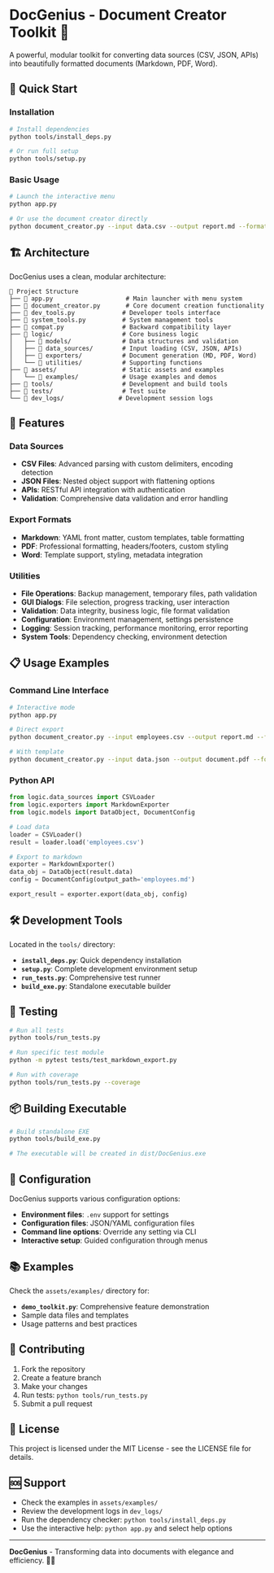 # DocGenius - Document Creator Toolkit 📄

A powerful, modular toolkit for converting data sources (CSV, JSON, APIs) into beautifully formatted documents (Markdown, PDF, Word).

## 🚀 Quick Start

### Installation
```bash
# Install dependencies
python tools/install_deps.py

# Or run full setup
python tools/setup.py
```

### Basic Usage
```bash
# Launch the interactive menu
python app.py

# Or use the document creator directly
python document_creator.py --input data.csv --output report.md --format markdown
```

## 🏗️ Architecture

DocGenius uses a clean, modular architecture:

```
📁 Project Structure
├── 📄 app.py                    # Main launcher with menu system
├── 📄 document_creator.py       # Core document creation functionality  
├── 📄 dev_tools.py             # Developer tools interface
├── 📄 system_tools.py          # System management tools
├── 📄 compat.py                # Backward compatibility layer
├── 📁 logic/                   # Core business logic
│   ├── 📁 models/              # Data structures and validation
│   ├── 📁 data_sources/        # Input loading (CSV, JSON, APIs)
│   ├── 📁 exporters/           # Document generation (MD, PDF, Word)
│   └── 📁 utilities/           # Supporting functions
├── 📁 assets/                  # Static assets and examples
│   └── 📁 examples/            # Usage examples and demos
├── 📁 tools/                   # Development and build tools
├── 📁 tests/                   # Test suite
└── 📁 dev_logs/               # Development session logs
```

## 🎯 Features

### Data Sources
- **CSV Files**: Advanced parsing with custom delimiters, encoding detection
- **JSON Files**: Nested object support with flattening options
- **APIs**: RESTful API integration with authentication
- **Validation**: Comprehensive data validation and error handling

### Export Formats
- **Markdown**: YAML front matter, custom templates, table formatting
- **PDF**: Professional formatting, headers/footers, custom styling
- **Word**: Template support, styling, metadata integration

### Utilities
- **File Operations**: Backup management, temporary files, path validation
- **GUI Dialogs**: File selection, progress tracking, user interaction
- **Validation**: Data integrity, business logic, file format validation
- **Configuration**: Environment management, settings persistence
- **Logging**: Session tracking, performance monitoring, error reporting
- **System Tools**: Dependency checking, environment detection

## 📋 Usage Examples

### Command Line Interface
```bash
# Interactive mode
python app.py

# Direct export
python document_creator.py --input employees.csv --output report.md --format markdown

# With template
python document_creator.py --input data.json --output document.pdf --format pdf --template custom.template
```

### Python API
```python
from logic.data_sources import CSVLoader
from logic.exporters import MarkdownExporter
from logic.models import DataObject, DocumentConfig

# Load data
loader = CSVLoader()
result = loader.load('employees.csv')

# Export to markdown
exporter = MarkdownExporter()
data_obj = DataObject(result.data)
config = DocumentConfig(output_path='employees.md')

export_result = exporter.export(data_obj, config)
```

## 🛠️ Development Tools

Located in the `tools/` directory:

- **`install_deps.py`**: Quick dependency installation
- **`setup.py`**: Complete development environment setup
- **`run_tests.py`**: Comprehensive test runner
- **`build_exe.py`**: Standalone executable builder

## 🧪 Testing

```bash
# Run all tests
python tools/run_tests.py

# Run specific test module
python -m pytest tests/test_markdown_export.py

# Run with coverage
python tools/run_tests.py --coverage
```

## 📦 Building Executable

```bash
# Build standalone EXE
python tools/build_exe.py

# The executable will be created in dist/DocGenius.exe
```

## 🔧 Configuration

DocGenius supports various configuration options:

- **Environment files**: `.env` support for settings
- **Configuration files**: JSON/YAML configuration files  
- **Command line options**: Override any setting via CLI
- **Interactive setup**: Guided configuration through menus

## 📚 Examples

Check the `assets/examples/` directory for:
- **`demo_toolkit.py`**: Comprehensive feature demonstration
- Sample data files and templates
- Usage patterns and best practices

## 🤝 Contributing

1. Fork the repository
2. Create a feature branch
3. Make your changes
4. Run tests: `python tools/run_tests.py`
5. Submit a pull request

## 📄 License

This project is licensed under the MIT License - see the LICENSE file for details.

## 🆘 Support

- Check the examples in `assets/examples/`
- Review the development logs in `dev_logs/`
- Run the dependency checker: `python tools/install_deps.py`
- Use the interactive help: `python app.py` and select help options

---

**DocGenius** - Transforming data into documents with elegance and efficiency. 🎨✨
